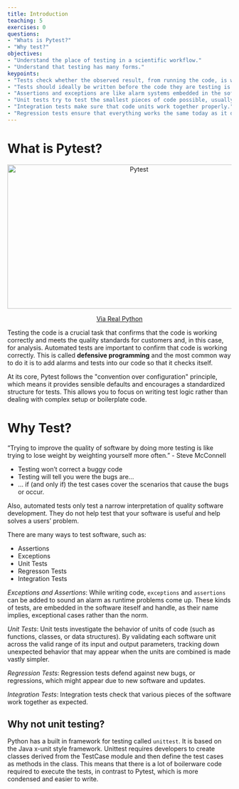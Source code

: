 ```yaml
---
title: Introduction
teaching: 5
exercises: 0
questions:
- "Whats is Pytest?"
- "Why test?"
objectives:
- "Understand the place of testing in a scientific workflow."
- "Understand that testing has many forms."
keypoints:
- "Tests check whether the observed result, from running the code, is what was expected ahead of time."
- "Tests should ideally be written before the code they are testing is written, however some tests must be written after the code is written."
- "Assertions and exceptions are like alarm systems embedded in the software, guarding against exceptional bahavior."
- "Unit tests try to test the smallest pieces of code possible, usually functions and methods."
- "Integration tests make sure that code units work together properly."
- "Regression tests ensure that everything works the same today as it did yesterday."
---
```


# What is Pytest?

<center><img src="https://realpython.com/cdn-cgi/image/width=1920,format=auto/https://files.realpython.com/media/Intermediate-Advanced-PyTest-Features_Watermarked.43fb169e7121.jpg" alt="Pytest" style="width:576px;height:324px;"><p><a href="https://realpython.com/pytest-python-testing/">Via Real Python</a></p></center>

Testing the code is a crucial task that confirms that the code is working correctly and meets the quality standards for customers and, in this case, for analysis. Automated tests are important to confirm that code is working correctly. This is called **defensive programming** and the most common way to do it is to add alarms and tests into our code so that it checks itself.

At its core, Pytest follows the "convention over configuration" principle, which means it provides sensible defaults and encourages a standardized structure for tests. This allows you to focus on writing test logic rather than dealing with complex setup or boilerplate code.

# Why Test?

“Trying to improve the quality of software by doing more testing is like trying to lose weight by weighting yourself more often.” - Steve McConnell

- Testing won’t correct a buggy code
- Testing will tell you were the bugs are…
- … if (and only if) the test cases cover the scenarios that cause the bugs or occur.

Also, automated tests only test a narrow interpretation of quality software development. They do not help test that your software is useful and help solves a users’ problem.

There are many ways to test software, such as:

- Assertions
- Exceptions
- Unit Tests
- Regresson Tests
- Integration Tests

*Exceptions and Assertions*: While writing code, `exceptions` and `assertions`
can be added to sound an alarm as runtime problems come up. These kinds of
tests, are embedded in the software iteself and handle, as their name implies,
exceptional cases rather than the norm.

*Unit Tests*: Unit tests investigate the behavior of units of code (such as
functions, classes, or data structures). By validating each software unit
across the valid range of its input and output parameters, tracking down
unexpected behavior that may appear when the units are combined is made vastly
simpler.

*Regression Tests*: Regression tests defend against new bugs, or regressions,
which might appear due to new software and updates.

*Integration Tests*: Integration tests check that various pieces of the
software work together as expected.

## Why not unit testing?

Python has a built in framework for testing called ``unittest``. It is based on the Java x-unit style framework. Unittest requires developers to create classes derived from the TestCase module and then define the test cases as methods in the class. This means that there is a lot of boilerware code required to execute the tests, in contrast to Pytest, which is more condensed and easier to write.
